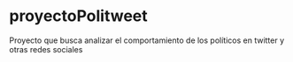 # proyectoPolitweet
Proyecto que busca analizar el comportamiento de los políticos en twitter y otras redes sociales 
